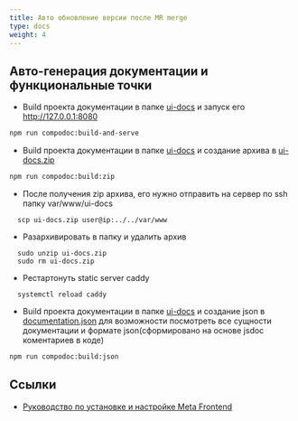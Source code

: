 ```yaml
---
title: Авто обновление версии после MR merge
type: docs
weight: 4
---
```


## Авто-генерация документации и функциональные точки

- Build проекта документации в папке [ui-docs](frontend%2Fui-docs) и запуск его http://127.0.0.1:8080

```bash
npm run compodoc:build-and-serve
```

- Build проекта документации в папке [ui-docs](frontend%2Fui-docs) и создание архива в [ui-docs.zip](frontend%2Fui-docs.zip)

```bash
npm run compodoc:build:zip
```

- После получения zip архива, его нужно отправить на сервер по ssh папку var/www/ui-docs

```
  scp ui-docs.zip user@ip:../../var/www
```

- Разархивировать в папку и удалить архив

```
  sudo unzip ui-docs.zip
  sudo rm ui-docs.zip
```

- Рестартонуть static server caddy

```
  systemctl reload caddy
```

- Build проекта документации в папке [ui-docs](frontend%2Fui-docs) и создание json в [documentation.json](frontend%2Fdocumentation.json) для возможности посмотреть все сущности документации и формате json(сформировано на основе jsdoc коментариев в коде)

```bash
npm run compodoc:build:json
```

## Ссылки
- [Руководство по установке и настройке Meta Frontend](../README.md)
